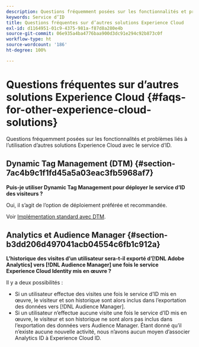 ```yaml
---
description: Questions fréquemment posées sur les fonctionnalités et problèmes liés à l’utilisation d’autres solutions Experience Cloud avec le service d’ID.
keywords: Service d’ID
title: Questions fréquentes sur d’autres solutions Experience Cloud
exl-id: d1164951-01c9-4375-981a-f87d8a280e4b
source-git-commit: 06e935a4ba4776baa900d3dc91e294c92b873c0f
workflow-type: ht
source-wordcount: '186'
ht-degree: 100%

---
```


# Questions fréquentes sur d’autres solutions Experience Cloud {#faqs-for-other-experience-cloud-solutions}

Questions fréquemment posées sur les fonctionnalités et problèmes liés à l’utilisation d’autres solutions Experience Cloud avec le service d’ID.

## Dynamic Tag Management (DTM) {#section-7ac4b9c1f1fd45a5a03eac3fb5968af7}

**Puis-je utiliser Dynamic Tag Management pour déployer le service d’ID des visiteurs ?**

Oui, il s’agit de l’option de déploiement préférée et recommandée.

Voir [Implémentation standard avec DTM](../implementation-guides/standard.md#concept-89cd0199a9634fc48644f2d61e3d2445).

## Analytics et Audience Manager {#section-b3dd206d497041acb04554c6fb1c912a}

**L’historique des visites d’un utilisateur sera-t-il exporté d’[!DNL Adobe Analytics] vers [!DNL Audience Manager] une fois le service Experience Cloud Identity mis en œuvre ?**

Il y a deux possibilités :

* Si un utilisateur effectue des visites une fois le service d’ID mis en œuvre, le visiteur et son historique sont alors inclus dans l’exportation des données vers [!DNL Audience Manager].
* Si un utilisateur n’effectue aucune visite une fois le service d’ID mis en œuvre, le visiteur et son historique ne sont alors pas inclus dans l’exportation des données vers Audience Manager. Étant donné qu’il n’existe aucune nouvelle activité, nous n’avons aucun moyen d’associer Analytics ID à Experience Cloud ID.
